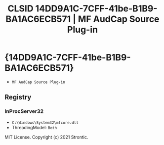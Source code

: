 ﻿---
title: "CLSID 14DD9A1C-7CFF-41be-B1B9-BA1AC6ECB571 | MF AudCap Source Plug-in"
excerpt: What is COM-Object CLSID 14DD9A1C-7CFF-41be-B1B9-BA1AC6ECB571?
---

# {14DD9A1C-7CFF-41be-B1B9-BA1AC6ECB571}

* `MF AudCap Source Plug-in`

## Registry


### InProcServer32

* `C:\Windows\System32\mfcore.dll`
* ThreadingModel: `Both`

MIT License. Copyright (c) 2021 Strontic.


